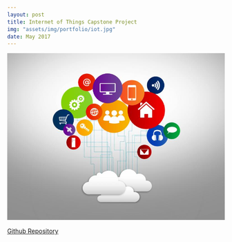 ```yaml
---
layout: post
title: Internet of Things Capstone Project
img: "assets/img/portfolio/iot.jpg"
date: May 2017
---
```


<p align="center">
<img src="../assets/img/portfolio/iot.jpg" />
</p>

[Github Repository](https://github.com/mdgribbin/capstone-project)
